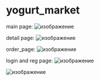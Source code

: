 # yogurt_market
main page:
![изображение](https://user-images.githubusercontent.com/97390701/172035864-54d22d62-ede0-4a2e-9044-7554e1f05251.png)

detail page:
![изображение](https://user-images.githubusercontent.com/97390701/172035875-653f45e2-b3c9-4566-a908-b812c967fdc3.png)

order_page:
![изображение](https://user-images.githubusercontent.com/97390701/172035893-6b7071a4-3c04-4a3e-951d-37a2379fbe30.png)

login and reg page:
![изображение](https://user-images.githubusercontent.com/97390701/172035908-61001f96-2947-4aa8-a6c7-60c8c83f6864.png)


![изображение](https://user-images.githubusercontent.com/97390701/172035915-6f9b2136-c8e0-43b8-8b45-e0c489a4d8d5.png)
